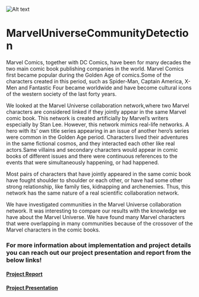 ![Alt text](/../master/figures/Marvel.png)

# MarvelUniverseCommunityDetection
Marvel Comics, together with DC Comics, have been for many decades the two
main comic book publishing companies in the world. Marvel Comics first became
popular during the Golden Age of comics.Some of the characters created in this period,
such as Spider-Man, Captain America, X-Men and Fantastic Four became worldwide
and have become cultural icons of the western society of the last forty years.

We looked at the Marvel Universe collaboration network,where two Marvel
characters are considered linked if they jointly appear in the same Marvel comic book.
This network is created artificially by Marvel’s writers especially by Stan Lee. However,
this network mimics real-life networks. A hero with its’ own title series appearing in an
issue of another hero’s series were common in the Golden Age period. Characters lived
their adventures in the same fictional cosmos, and they interacted each other like real
actors.Same villains and secondary characters would appear in comic books of different
issues and there were continuous references to the events that were simultaneously
happening, or had happened.

Most pairs of characters that have jointly appeared in the same comic book have
fought shoulder to shoulder or each other, or have had some other strong relationship,
like family ties, kidnapping and archenemies. Thus, this network has the same nature of
a real scientific collaboration network.

We have investigated communities in the Marvel Universe collaboration network.
It was interesting to compare our results with the knowledge we have about the Marvel
Universe. We have found many Marvel characters that were overlapping in many
communities because of the crossover of the Marvel characters in the comic books. 

### For more information about implementation and project details you can reach out our project presentation and report from the below links!

#### [Project Report](/../master/CommunityDetectionReport.pdf)
#### [Project Presentation](/../master/project_presentation.pdf)

